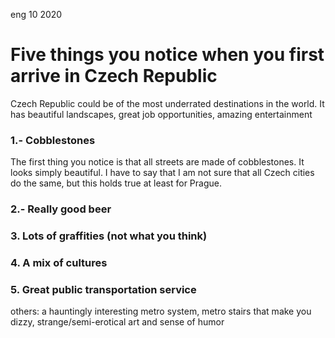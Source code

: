 <permalink>eng</permalink>
<month>10</month>
<year>2020</year>

# Five things you notice when you first arrive in Czech Republic

Czech Republic could be of the most underrated destinations in the world. It has beautiful landscapes, great job opportunities, amazing entertainment 

### 1.- Cobblestones

The first thing you notice is that all streets are made of cobblestones. It looks simply beautiful. I have to say that I am not sure that all Czech cities do the same, but this holds true at least for Prague.

### 2.- Really good beer



### 3. Lots of graffities (not what you think)



### 4. A mix of cultures



### 5. Great public transportation service

others: a hauntingly interesting metro system, metro stairs that make you dizzy, strange/semi-erotical art and sense of humor



